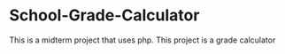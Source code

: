 # School-Grade-Calculator
This is a midterm project that uses php. This project is a grade calculator 
